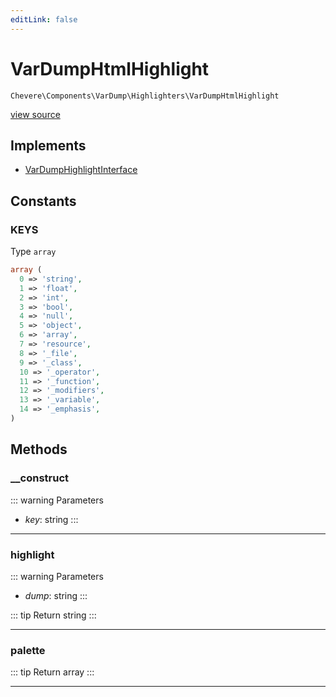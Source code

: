 ```yaml
---
editLink: false
---
```


# VarDumpHtmlHighlight

`Chevere\Components\VarDump\Highlighters\VarDumpHtmlHighlight`

[view source](https://github.com/chevere/chevere/blob/master/src/Chevere/Components/VarDump/Highlighters/VarDumpHtmlHighlight.php)

## Implements

- [VarDumpHighlightInterface](../../../Interfaces/VarDump/VarDumpHighlightInterface.md)

## Constants

### KEYS

Type `array`

```php
array (
  0 => 'string',
  1 => 'float',
  2 => 'int',
  3 => 'bool',
  4 => 'null',
  5 => 'object',
  6 => 'array',
  7 => 'resource',
  8 => '_file',
  9 => '_class',
  10 => '_operator',
  11 => '_function',
  12 => '_modifiers',
  13 => '_variable',
  14 => '_emphasis',
)
```

## Methods

### __construct

::: warning Parameters
- *key*: string
:::

---

### highlight

::: warning Parameters
- *dump*: string
:::

::: tip Return
string
:::

---

### palette

::: tip Return
array
:::

---
